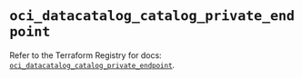 # `oci_datacatalog_catalog_private_endpoint`

Refer to the Terraform Registry for docs: [`oci_datacatalog_catalog_private_endpoint`](https://registry.terraform.io/providers/hashicorp/oci/7.19.0/docs/resources/datacatalog_catalog_private_endpoint).
